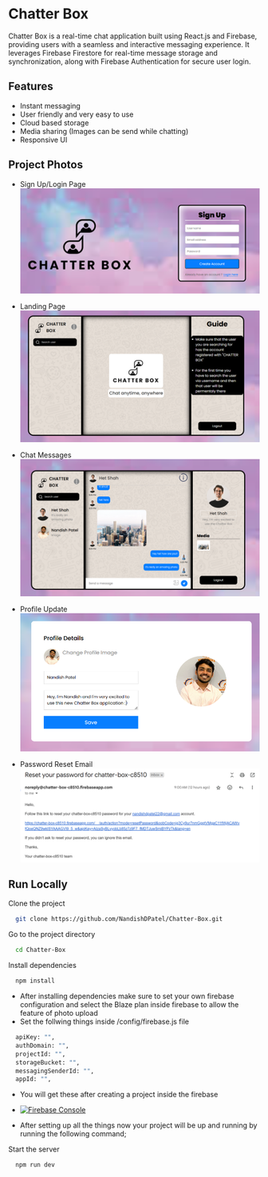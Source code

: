 # Chatter Box

Chatter Box is a real-time chat application built using React.js and Firebase, providing users with a seamless and interactive messaging experience. It leverages Firebase Firestore for real-time message storage and synchronization, along with Firebase Authentication for secure user login.

## Features

- Instant messaging
- User friendly and very easy to use
- Cloud based storage
- Media sharing (Images can be send while chatting)
- Responsive UI


## Project Photos

- Sign Up/Login Page
[![Sign Up Page](src\assets\project-photos\sign-up-page.png)](https://katherineoelsner.com/)

- Landing Page
[![Landing Page](src\assets\project-photos\landing-page.png)](https://katherineoelsner.com/)

- Chat Messages
[![Chat messages page](src\assets\project-photos\chat-messages.png)](https://katherineoelsner.com/)

- Profile Update
[![Profile update Page](src\assets\project-photos\profile-update.png)](https://katherineoelsner.com/)

- Password Reset Email
[![Password Reset Email](src\assets\project-photos\password-reset-mail.png)](https://katherineoelsner.com/)

## Run Locally

Clone the project

```bash
  git clone https://github.com/NandishDPatel/Chatter-Box.git
```

Go to the project directory

```bash
  cd Chatter-Box
```

Install dependencies

```bash
  npm install
```

- After installing dependencies make sure to set your own firebase configuration and select the Blaze plan inside firebase to allow the feature of photo upload
- Set the follwing things inside /config/firebase.js file
```bash
  apiKey: "",
  authDomain: "",
  projectId: "",
  storageBucket: "",
  messagingSenderId: "",
  appId: "",
```
- You will get these after creating a project inside the firebase 

- [![Firebase Console](https://console.firebase.google.com/u/0/)](https://katherineoelsner.com/)

- After setting up all the things now your project will be up and running by running the following command;

Start the server

```bash
  npm run dev
```


